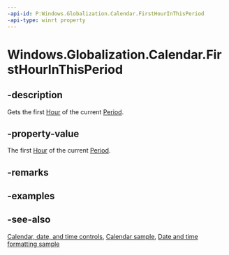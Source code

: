 ```yaml
---
-api-id: P:Windows.Globalization.Calendar.FirstHourInThisPeriod
-api-type: winrt property
---
```


<!-- Property syntax
public int FirstHourInThisPeriod { get; }
-->

# Windows.Globalization.Calendar.FirstHourInThisPeriod

## -description
Gets the first [Hour](calendar_hour.md) of the current [Period](calendar_period.md).

## -property-value
The first [Hour](calendar_hour.md) of the current [Period](calendar_period.md).

## -remarks

## -examples

## -see-also

[Calendar, date, and time controls](/windows/uwp/design/controls-and-patterns/date-and-time), [Calendar sample](https://github.com/Microsoft/Windows-universal-samples/tree/master/Samples/Calendar), [Date and time formatting sample](https://github.com/microsoft/Windows-universal-samples/tree/master/Samples/DateTimeFormatting)

